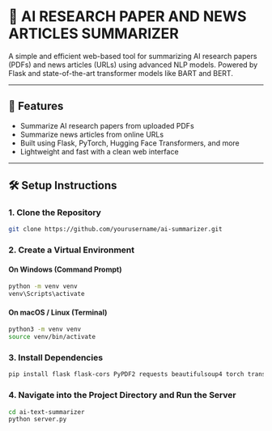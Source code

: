 # 🧠 AI RESEARCH PAPER AND NEWS ARTICLES SUMMARIZER
A simple and efficient web-based tool for summarizing AI research papers (PDFs) and news articles (URLs) using advanced NLP models. Powered by Flask and state-of-the-art transformer models like BART and BERT.

---

## 🚀 Features
- Summarize AI research papers from uploaded PDFs
- Summarize news articles from online URLs
- Built using Flask, PyTorch, Hugging Face Transformers, and more
- Lightweight and fast with a clean web interface

---

## 🛠️ Setup Instructions
### 1. Clone the Repository
```bash
git clone https://github.com/yourusername/ai-summarizer.git
```

### 2. Create a Virtual Environment
#### On Windows (Command Prompt)
```bash
python -m venv venv
venv\Scripts\activate
```
#### On macOS / Linux (Terminal)
```bash
python3 -m venv venv
source venv/bin/activate
```

### 3. Install Dependencies
```bash
pip install flask flask-cors PyPDF2 requests beautifulsoup4 torch transformers bert-extractive-summarizer pycryptodome newspaper3k
```

### 4. Navigate into the Project Directory and Run the Server
```bash
cd ai-text-summarizer
python server.py
```
